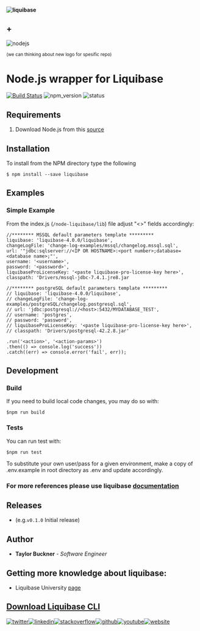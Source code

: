 #### ![liquibase](https://www.liquibase.com/wp-content/themes/liquibase/assets/img/logo.svg) <h2>+</h2> ![nodejs](https://img.shields.io/badge/Node.js-43853D?style=for-the-badge&logo=node.js&logoColor=white)

<sub>(we can thinking about new logo for spesific repo)</sub>

# Node.js wrapper for Liquibase

[![Build Status](https://travis-ci.org/zachleat/BigText.png?branch=master)](https://travis-ci.org/zachleat/BigText)
![npm_version](https://img.shields.io/node/v/3)
![status](https://img.shields.io/uptimerobot/status/m778918918-3e92c097147760ee39d02d36)

## Requirements

1. Download Node.js from this [source](https://nodejs.org/en/)

## Installation

To install from the NPM directory type the following<br>

```$ npm install --save liquibase```

## Examples

### Simple Example
From the index.js (`/node-liquibase/lib`) file adjust "<>" fields accordingly:

```
//******** MSSQL default parameters template *********
liquibase: 'liquibase-4.0.0/liquibase',
changeLogFile: 'change-log-examples/mssql/changelog.mssql.sql',
url: '"jdbc:sqlserver://<IP OR HOSTNAME>:<port number>;database=<database name>;"',
username: '<username>',
password: '<password>',
liquibaseProLicenseKey: '<paste liquibase-pro-license-key here>',
classpath: 'Drivers/mssql-jdbc-7.4.1.jre8.jar
```
```
//******** postgreSQL default parameters template *********
// liquibase: 'liquibase-4.0.0/liquibase',
// changeLogFile: 'change-log-examples/postgreSQL/changelog.postgresql.sql',
// url: 'jdbc:postgresql://<host>:5432/MYDATABASE_TEST',
// username: 'postgres',
// password: 'password',
// liquibaseProLicenseKey: '<paste liquibase-pro-license-key here>',
// classpath: 'Drivers/postgresql-42.2.8.jar'
```
```
.run('<action>', '<action-params>')
.then(() => console.log('success'))
.catch((err) => console.error('fail', err));
```


## Development

### Build

If you need to build local code changes, you may do so with:<br>

```$npm run build```

### Tests
You can run test with:<br>

```$npm run test```

To substitute your own user/pass for a given environment, make a copy of .env.example in root directory as .env and update accordingly.

### For more references please use liquibase [documentation](https://docs.liquibase.com/home.html)
    
## Releases

* (e.g.`v0.1.0` Initial release)

## Author
* **Taylor Buckner** - *Software Engineer*

## Getting more knowledge about liquibase:

* Liquibase University [page](https://learn.liquibase.com/index)

## [Download Liquibase CLI](https://www.liquibase.org/download)

[![twitter](https://img.shields.io/badge/Twitter-1DA1F2?style=for-the-badge&logo=twitter&logoColor=white)][1][![linkedin](https://img.shields.io/badge/LinkedIn-0077B5?style=for-the-badge&logo=linkedin&logoColor=white)][2][![stackoverflow](https://img.shields.io/badge/Stack_Overflow-FE7A16?style=for-the-badge&logo=stack-overflow&logoColor=white)][3][![github](https://img.shields.io/badge/GitHub-100000?style=for-the-badge&logo=github&logoColor=white)][4][![youtube](https://img.shields.io/badge/YouTube-FF0000?style=for-the-badge&logo=youtube&logoColor=white)][5][![website](https://icons.iconarchive.com/icons/creative-freedom/shimmer/48/Globe-icon.png)][6]

[1]: https://twitter.com/liquibase
[2]: https://www.linkedin.com/company/liquibase
[3]: https://stackoverflow.com/tags/liquibase/
[4]: https://github.com/liquibase/liquibase
[5]: https://www.youtube.com/channel/UC5qMsRjObu685rTBq0PJX8w
[6]: https://icons.iconarchive.com/icons/creative-freedom/shimmer/48/Globe-icon.png
